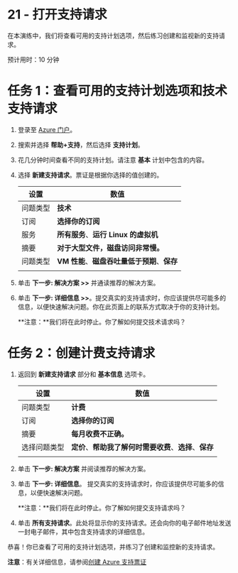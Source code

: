 ﻿---
wts:
    title: '21 - 打开支持请求'
    module: '模块 04 - Azure 定价和支持'
---
# 21 - 打开支持请求


在本演练中，我们将查看可用的支持计划选项，然后练习创建和监视新的支持请求。

预计用时：10 分钟

# 任务 1：查看可用的支持计划选项和技术支持请求

1. 登录至 [Azure 门户](https://portal.azure.com)。

2. 搜索并选择 **帮助+支持**，然后选择 **支持计划**。

3. 花几分钟时间查看不同的支持计划。请注意 **基本** 计划中包含的内容。 

4. 选择 **新建支持请求**。票证是根据你选择的值创建的。 

    | 设置 | 数值|
    |----|--------|
    | 问题类型| **技术** |
    | 订阅 | **选择你的订阅** |
    | 服务 | **所有服务**、**运行 Linux 的虚拟机** |
    | 摘要 | **对于大型文件，磁盘访问非常慢。** |
    | 问题类型 | **VM 性能**、**磁盘吞吐量低于预期**、**保存** |
    | | |

5. 单击 **下一步: 解决方案 >>** 并通读推荐的解决方案。

6. 单击 **下一步: 详细信息 >>**。提交真实的支持请求时，你应该提供尽可能多的信息，以便快速解决问题。你在此页面上的联系方式取决于你的支持计划。 

    **注意：**我们将在此时停止。你了解如何提交技术请求吗？

# 任务 2：创建计费支持请求

1. 返回到 **新建支持请求** 部分和 **基本信息** 选项卡。 

    | 设置 | 数值|
    |----|--------|
    | 问题类型| **计费** |
    | 订阅 | **选择你的订阅** |
    | 摘要 | **每月收费不正确。** |
    | 选择问题类型 | **定价**、**帮助我了解何时需要收费**、**选择**、**保存** |
    | | |

2. 单击 **下一步: 解决方案** 并阅读推荐的解决方案。

3. 单击 **下一步: 详细信息**。  提交真实的支持请求时，你应该提供尽可能多的信息，以便快速解决问题。 

    **注意：**我们将在此时停止。你了解如何提交支持请求吗？

4. 单击 **所有支持请求**。此处将显示你的支持请求。还会向你的电子邮件地址发送一封电子邮件，其中包含支持请求的详细信息。

恭喜！你已查看了可用的支持计划选项，并练习了创建和监控新的支持请求。


**注意**：有关详细信息，请参阅[创建 Azure 支持票证](https://azure.microsoft.com/zh-cn/support/create-ticket)
